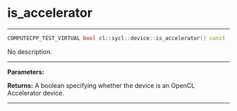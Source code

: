 # is_accelerator

---

```cpp
COMPUTECPP_TEST_VIRTUAL bool cl::sycl::device::is_accelerator() const
```


No description.


---
**Parameters:**

**Returns:** A boolean specifying whether the device is an OpenCL Accelerator device. 

---
